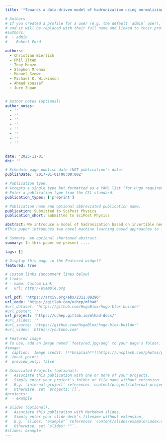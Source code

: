 ```yaml
---
title: '*Towards a data-driven model of hadronization using normalizing flows'

# Authors
# If you created a profile for a user (e.g. the default `admin` user), write the username (folder name) here
# and it will be replaced with their full name and linked to their profile.
#authors:
#  - admin
#  - Robert Ford

authors:
  - Christian Bierlich
  - Phil Ilten
  - Tony Menzo
  - Stephen Mrenna
  - Manuel Szewc
  - Michael K. Wilkinson
  - Ahmed Youssef
  - Jure Zupan


# Author notes (optional)
author_notes:
  - ''
  - ''
  - ''
  - ''
  - ''
  - ''
  - ''
  - ''


date: '2023-11-01'
doi: ''

# Schedule page publish date (NOT publication's date).
publishDate: '2017-01-01T00:00:00Z'

# Publication type.
# Accepts a single type but formatted as a YAML list (for Hugo requirements).
# Enter a publication type from the CSL standard.
publication_types: ['preprint']

# Publication name and optional abbreviated publication name.
publication: Submitted to SciPost Physics
publication_short: Submitted to SciPost Physics

abstract: We introduce a model of hadronization based on invertible neural networks that faithfully reproduces a simplified version of the Lund string model for meson hadronization. Additionally, we introduce a new training method for normalizing flows, termed MAGIC, that improves the agreement between simulated and experimental distributions of high-level (macroscopic) observables by adjusting single-emission (microscopic) dynamics. Our results constitute an important step toward realizing a machine-learning based model of hadronization that utilizes experimental data during training. Finally, we demonstrate how a Bayesian extension to this normalizing-flow architecture can be used to provide analysis of statistical and modeling uncertainties on the generated observable distributions.
#This paper introduces two novel machine learning based approaches to improve hadron-level simulation by integrating experimental observables; **M**icroscopic **A**lterations **G**enerated from **I**R **C**ollections (**MAGIC**), which fine-tunes normalizing flows, pre-trained on simulated data from PYTHIA, on experimental observables, and the **C**ollective **R**eweighting **M**ethod (**CRM**), which reweights existing fragmentation functions to match experimental observables with a two-step procedure that makes use of a observable-level classifier and hadron-level particle cloud-based regressor. Both methods show a promising direction towards data-driven models for hadronization.

# Summary. An optional shortened abstract.
summary: In this paper we present ....

tags: []

# Display this page in the Featured widget?
featured: true

# Custom links (uncomment lines below)
# links:
# - name: Custom Link
#   url: http://example.org

url_pdf: 'https://arxiv.org/abs/2311.09296'
url_code: 'https://gitlab.com/uchep/mlhad'
#url_dataset: 'https://github.com/HugoBlox/hugo-blox-builder'
#url_poster: ''
url_project: 'https://uchep.gitlab.io/mlhad-docs/'
#url_slides: ''
#url_source: 'https://github.com/HugoBlox/hugo-blox-builder'
#url_video: 'https://youtube.com'

# Featured image
# To use, add an image named `featured.jpg/png` to your page's folder.
#image:
#  caption: 'Image credit: [**Unsplash**](https://unsplash.com/photos/pLCdAaMFLTE)'
#  focal_point: ''
#  preview_only: false

# Associated Projects (optional).
#   Associate this publication with one or more of your projects.
#   Simply enter your project's folder or file name without extension.
#   E.g. `internal-project` references `content/project/internal-project/index.md`.
#   Otherwise, set `projects: []`.
#projects:
#  - example

# Slides (optional).
#   Associate this publication with Markdown slides.
#   Simply enter your slide deck's filename without extension.
#   E.g. `slides: "example"` references `content/slides/example/index.md`.
#   Otherwise, set `slides: ""`.
#slides: example
---
```




